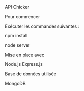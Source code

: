 API Chicken

Pour commencer

Exécuter les commandes suivantes :

npm install

node server

Mise en place avec

Node.js
Express.js

Base de données utilisée

MongoDB
